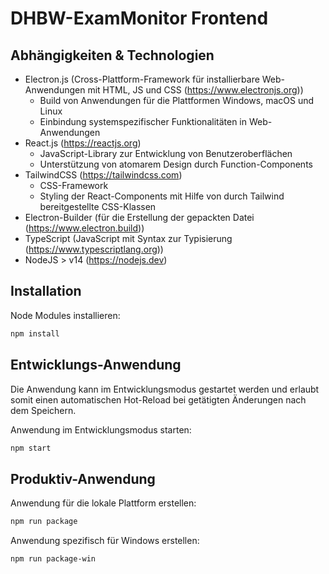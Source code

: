 # DHBW-ExamMonitor Frontend

## Abhängigkeiten & Technologien

- Electron.js (Cross-Plattform-Framework für installierbare Web-Anwendungen mit HTML, JS und CSS (https://www.electronjs.org))
  - Build von Anwendungen für die Plattformen Windows, macOS und Linux
  - Einbindung systemspezifischer Funktionalitäten in Web-Anwendungen
- React.js (https://reactjs.org)
  - JavaScript-Library zur Entwicklung von Benutzeroberflächen
  - Unterstützung von atomarem Design durch Function-Components
- TailwindCSS (https://tailwindcss.com)
  - CSS-Framework
  - Styling der React-Components mit Hilfe von durch Tailwind bereitgestellte CSS-Klassen
- Electron-Builder (für die Erstellung der gepackten Datei (https://www.electron.build))
- TypeScript (JavaScript mit Syntax zur Typisierung (https://www.typescriptlang.org))
- NodeJS > v14 (https://nodejs.dev)

## Installation

Node Modules installieren:

```bash
npm install
```

## Entwicklungs-Anwendung

Die Anwendung kann im Entwicklungsmodus gestartet werden und erlaubt somit einen automatischen Hot-Reload bei getätigten Änderungen nach dem Speichern.

Anwendung im Entwicklungsmodus starten:

```bash
npm start
```

## Produktiv-Anwendung

Anwendung für die lokale Plattform erstellen:

```bash
npm run package
```

Anwendung spezifisch für Windows erstellen:

```bash
npm run package-win
```
